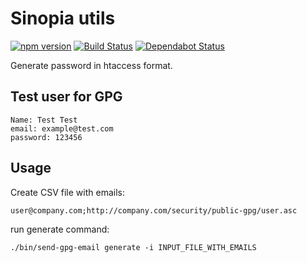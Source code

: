# Sinopia utils

[![npm version](https://badge.fury.io/js/sinopia-htaccess-gpg-email.svg)](https://badge.fury.io/js/sinopia-htaccess-gpg-email) [![Build Status](https://travis-ci.org/abtris/sinopia-htaccess-gpg-email.svg?branch=master)](https://travis-ci.org/abtris/sinopia-htaccess-gpg-email)
[![Dependabot Status](https://api.dependabot.com/badges/status?host=github&repo=abtris/sinopia-htaccess-gpg-email)](https://dependabot.com)


Generate password in htaccess format.

## Test user for GPG

    Name: Test Test
    email: example@test.com
    password: 123456

## Usage

Create CSV file with emails:

```
user@company.com;http://company.com/security/public-gpg/user.asc
```

run generate command:

```
./bin/send-gpg-email generate -i INPUT_FILE_WITH_EMAILS
```
